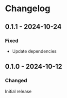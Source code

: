 # Changelog

## 0.1.1 - 2024-10-24

### Fixed

- Update dependencies

## 0.1.0 - 2024-10-12

### Changed

Initial release
